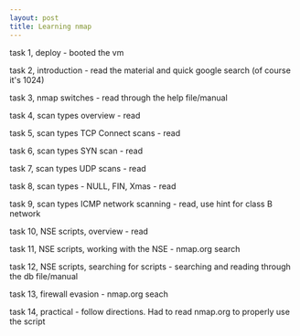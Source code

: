 ```yaml
---
layout: post
title: Learning nmap
---
```


task 1, deploy - booted the vm

task 2, introduction - read the material and quick google search (of course it's 1024)

task 3, nmap switches - read through the help file/manual

task 4, scan types overview - read

task 5, scan types TCP Connect scans - read

task 6, scan types SYN scan - read

task 7, scan types UDP scans - read

task 8, scan types - NULL, FIN, Xmas - read

task 9, scan types ICMP network scanning - read, use hint for class B network

task 10, NSE scripts, overview - read

task 11, NSE scripts, working with the NSE - nmap.org search

task 12, NSE scripts, searching for scripts - searching and reading through the db file/manual

task 13, firewall evasion - nmap.org seach

task 14, practical - follow directions. Had to read nmap.org to properly use the script